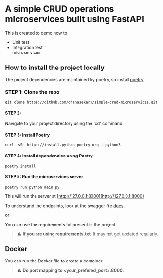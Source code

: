 # A simple CRUD operations microservices built using FastAPI

This is created to demo how to  

- Unit test
- Integration test  
microservices

## How to install the project locally

The project dependencies are maintained by poetry, so install [poetry](https://python-poetry.org/docs/)

### STEP 1: Clone the repo

```shell
git clone https://github.com/dhanasekars/simple-crud-microservices.git 
```

#### STEP 2: 
Navigate to your project directory using the 'cd' command.

#### STEP 3: Install Poetry

```shell
curl -sSL https://install.python-poetry.org | python3 -
```

#### STEP 4: Install dependencies using Poetry

```shell
poetry install
```

#### STEP 5: Run the microservices server  

``` shell
poetry run python main.py
```

This will run the server at [http://127.0.0.1:8000](http://127.0.0.1:8000)

To understand the endpoints, look at the swagger file [docs](http://127.0.0.1:8000/docs).

or  

You can use the requirements.txt present in the project.  

> :warning: **If you are using requirements.txt**: It may not get updated reqularly.  

## Docker  

You can run the Docker file to create a container.  
> :warning: **Do port mapping to <your_prefered_port>:8000**.  
